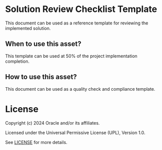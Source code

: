 # Solution Review Checklist Template

This document can be used as a reference template for reviewing the implemented solution.

## When to use this asset?

This template can be used at 50% of the project implementation completion. 

## How to use this asset?

This document can be used as a quality check and compliance template. 

# License

Copyright (c) 2024 Oracle and/or its affiliates.

Licensed under the Universal Permissive License (UPL), Version 1.0.

See [LICENSE](https://github.com/oracle-devrel/technology-engineering/blob/main/LICENSE) for more details.
